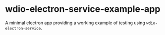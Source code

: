 # wdio-electron-service-example-app

A minimal electron app providing a working example of testing using `wdio-electron-service`.
